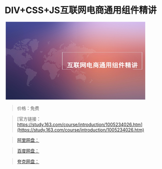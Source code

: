 # DIV+CSS+JS互联网电商通用组件精讲

![img](../../../assets/study163/free/6bbce09f-429e-4c0f-b114-3352f012fe5b.jpg)

> 价格：免费

> [官方链接：https://study.163.com/course/introduction/1005234026.htm](https://study.163.com/course/introduction/1005234026.htm)

> [阿里网盘：]()

> [百度网盘：]()

> [夸克网盘：]()
